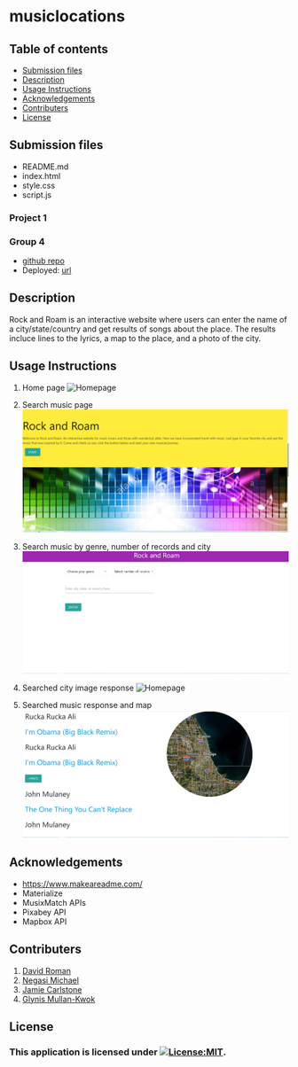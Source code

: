 # musiclocations
## Table of contents
 * [Submission files](#Submission-files)
 * [Description](#Description)
 * [Usage Instructions](#Usage-Instructions)
 * [Acknowledgements](#Acknowledgements)
 * [Contributers](#Contributers)
 * [License](#License)

## Submission files

* README.md
* index.html
* style.css
* script.js

 ### Project 1
 ### Group 4

* [github repo](https://github.com/glynismullankwok/musiclocations)
 * Deployed: [url](#)


## Description

Rock and Roam is an interactive website where users can enter the name of a city/state/country and get results of songs about the place. The results incluce lines to the lyrics, a map to the place, and a photo of the city.

## Usage Instructions

1. Home page 
![Homepage](./Images/pro1.png)

2. Search music page
![Homepage](./Images/pro2.png)

3. Search music by genre, number of records and city
![Homepage](./Images/pro3.png)

4. Searched city image response
![Homepage](./Images/pro4.png)

5. Searched music response and map
![Homepage](./Images/pro5.png)

## Acknowledgements

* https://www.makeareadme.com/ 
* Materialize
* MusixMatch APIs
* Pixabey API
* Mapbox API


## Contributers
1. [David Roman](https://github.com/Droman09)
2. [Negasi Michael](https://github.com/negasimichael)
3. [Jamie Carlstone](https://github.com/jdcar)
4. [Glynis Mullan-Kwok](https://github.com/glynismullankwok)

## License
### This application is licensed under [![License:MIT](https://img.shields.io/badge/License-MIT-yellow.svg)](https://opensource.org/licenses/MIT).
